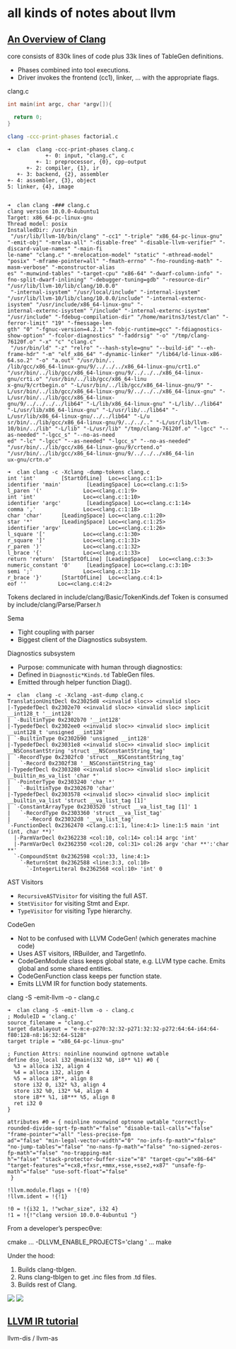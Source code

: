 # all kinds of notes about llvm

## [An Overview of Clang](https://llvm.org/devmtg/2019-10/slides/ClangTutorial-Stulova-vanHaastregt.pdf)

core consists of 830k lines of code plus 33k lines of TableGen definitions.

- Phases combined into tool executions.
- Driver invokes the frontend (cc1), linker, … with the appropriate flags.

clang.c
```c
int main(int argc, char *argv[]){

  return 0;
}
```


```sh
clang -ccc-print-phases factorial.c
```

```
➜  clan  clang -ccc-print-phases clang.c
            +- 0: input, "clang.c", c
         +- 1: preprocessor, {0}, cpp-output
      +- 2: compiler, {1}, ir
   +- 3: backend, {2}, assembler
+- 4: assembler, {3}, object
5: linker, {4}, image


➜  clan clang -### clang.c
clang version 10.0.0-4ubuntu1
Target: x86_64-pc-linux-gnu
Thread model: posix
InstalledDir: /usr/bin
 "/usr/lib/llvm-10/bin/clang" "-cc1" "-triple" "x86_64-pc-linux-gnu" "-emit-obj" "-mrelax-all" "-disable-free" "-disable-llvm-verifier" "-discard-value-names" "-main-fi
le-name" "clang.c" "-mrelocation-model" "static" "-mthread-model" "posix" "-mframe-pointer=all" "-fmath-errno" "-fno-rounding-math" "-masm-verbose" "-mconstructor-alias
es" "-munwind-tables" "-target-cpu" "x86-64" "-dwarf-column-info" "-fno-split-dwarf-inlining" "-debugger-tuning=gdb" "-resource-dir" "/usr/lib/llvm-10/lib/clang/10.0.0"
 "-internal-isystem" "/usr/local/include" "-internal-isystem" "/usr/lib/llvm-10/lib/clang/10.0.0/include" "-internal-externc-isystem" "/usr/include/x86_64-linux-gnu" "-
internal-externc-isystem" "/include" "-internal-externc-isystem" "/usr/include" "-fdebug-compilation-dir" "/home/maritns3/test/clan" "-ferror-limit" "19" "-fmessage-len
gth" "0" "-fgnuc-version=4.2.1" "-fobjc-runtime=gcc" "-fdiagnostics-show-option" "-fcolor-diagnostics" "-faddrsig" "-o" "/tmp/clang-76120f.o" "-x" "c" "clang.c"
 "/usr/bin/ld" "-z" "relro" "--hash-style=gnu" "--build-id" "--eh-frame-hdr" "-m" "elf_x86_64" "-dynamic-linker" "/lib64/ld-linux-x86-64.so.2" "-o" "a.out" "/usr/bin/..
/lib/gcc/x86_64-linux-gnu/9/../../../x86_64-linux-gnu/crt1.o" "/usr/bin/../lib/gcc/x86_64-linux-gnu/9/../../../x86_64-linux-gnu/crti.o" "/usr/bin/../lib/gcc/x86_64-linu
x-gnu/9/crtbegin.o" "-L/usr/bin/../lib/gcc/x86_64-linux-gnu/9" "-L/usr/bin/../lib/gcc/x86_64-linux-gnu/9/../../../x86_64-linux-gnu" "-L/usr/bin/../lib/gcc/x86_64-linux-
gnu/9/../../../../lib64" "-L/lib/x86_64-linux-gnu" "-L/lib/../lib64" "-L/usr/lib/x86_64-linux-gnu" "-L/usr/lib/../lib64" "-L/usr/lib/x86_64-linux-gnu/../../lib64" "-L/u
sr/bin/../lib/gcc/x86_64-linux-gnu/9/../../.." "-L/usr/lib/llvm-10/bin/../lib" "-L/lib" "-L/usr/lib" "/tmp/clang-76120f.o" "-lgcc" "--as-needed" "-lgcc_s" "--no-as-need
ed" "-lc" "-lgcc" "--as-needed" "-lgcc_s" "--no-as-needed" "/usr/bin/../lib/gcc/x86_64-linux-gnu/9/crtend.o" "/usr/bin/../lib/gcc/x86_64-linux-gnu/9/../../../x86_64-lin
ux-gnu/crtn.o"
```

```
➜  clan clang -c -Xclang -dump-tokens clang.c
int 'int'        [StartOfLine]  Loc=<clang.c:1:1>
identifier 'main'        [LeadingSpace] Loc=<clang.c:1:5>
l_paren '('             Loc=<clang.c:1:9>
int 'int'               Loc=<clang.c:1:10>
identifier 'argc'        [LeadingSpace] Loc=<clang.c:1:14>
comma ','               Loc=<clang.c:1:18>
char 'char'      [LeadingSpace] Loc=<clang.c:1:20>
star '*'         [LeadingSpace] Loc=<clang.c:1:25>
identifier 'argv'               Loc=<clang.c:1:26>
l_square '['            Loc=<clang.c:1:30>
r_square ']'            Loc=<clang.c:1:31>
r_paren ')'             Loc=<clang.c:1:32>
l_brace '{'             Loc=<clang.c:1:33>
return 'return'  [StartOfLine] [LeadingSpace]   Loc=<clang.c:3:3>
numeric_constant '0'     [LeadingSpace] Loc=<clang.c:3:10>
semi ';'                Loc=<clang.c:3:11>
r_brace '}'      [StartOfLine]  Loc=<clang.c:4:1>
eof ''          Loc=<clang.c:4:2>
```

Tokens declared in include/clang/Basic/TokenKinds.def
Token is consumed by include/clang/Parse/Parser.h


Sema
- Tight coupling with parser
- Biggest client of the Diagnostics subsystem.

Diagnostics subsystem
- Purpose: communicate with human through diagnostics:
- Defined in `Diagnostic*Kinds.td` TableGen files.
- Emitted through helper function Diag().

```
➜  clan  clang -c -Xclang -ast-dump clang.c
TranslationUnitDecl 0x23025d8 <<invalid sloc>> <invalid sloc>
|-TypedefDecl 0x2302e70 <<invalid sloc>> <invalid sloc> implicit __int128_t '__int128'
| `-BuiltinType 0x2302b70 '__int128'
|-TypedefDecl 0x2302ee0 <<invalid sloc>> <invalid sloc> implicit __uint128_t 'unsigned __int128'
| `-BuiltinType 0x2302b90 'unsigned __int128'
|-TypedefDecl 0x23031e8 <<invalid sloc>> <invalid sloc> implicit __NSConstantString 'struct __NSConstantString_tag'
| `-RecordType 0x2302fc0 'struct __NSConstantString_tag'
|   `-Record 0x2302f38 '__NSConstantString_tag'
|-TypedefDecl 0x2303280 <<invalid sloc>> <invalid sloc> implicit __builtin_ms_va_list 'char *'
| `-PointerType 0x2303240 'char *'
|   `-BuiltinType 0x2302670 'char'
|-TypedefDecl 0x2303578 <<invalid sloc>> <invalid sloc> implicit __builtin_va_list 'struct __va_list_tag [1]'
| `-ConstantArrayType 0x2303520 'struct __va_list_tag [1]' 1
|   `-RecordType 0x2303360 'struct __va_list_tag'
|     `-Record 0x23032d8 '__va_list_tag'
`-FunctionDecl 0x2362470 <clang.c:1:1, line:4:1> line:1:5 main 'int (int, char **)'
  |-ParmVarDecl 0x2362238 <col:10, col:14> col:14 argc 'int'
  |-ParmVarDecl 0x2362350 <col:20, col:31> col:26 argv 'char **':'char **'
  `-CompoundStmt 0x2362598 <col:33, line:4:1>
    `-ReturnStmt 0x2362588 <line:3:3, col:10>
      `-IntegerLiteral 0x2362568 <col:10> 'int' 0
```

AST Visitors
- `RecursiveASTVisitor` for visiting the full AST.
- `StmtVisitor` for visiting Stmt and Expr.
- `TypeVisitor` for visiting Type hierarchy.

CodeGen
- Not to be confused with LLVM CodeGen! (which generates machine code)
- Uses AST visitors, IRBuilder, and TargetInfo.
- CodeGenModule class keeps global state, e.g. LLVM type cache.
  Emits global and some shared entities.
- CodeGenFunction class keeps per function state.
- Emits LLVM IR for function body statements.

clang -S -emit-llvm -o - clang.c

```
➜  clan clang -S -emit-llvm -o - clang.c
; ModuleID = 'clang.c'
source_filename = "clang.c"
target datalayout = "e-m:e-p270:32:32-p271:32:32-p272:64:64-i64:64-f80:128-n8:16:32:64-S128"
target triple = "x86_64-pc-linux-gnu"

; Function Attrs: noinline nounwind optnone uwtable
define dso_local i32 @main(i32 %0, i8** %1) #0 {
  %3 = alloca i32, align 4
  %4 = alloca i32, align 4
  %5 = alloca i8**, align 8
  store i32 0, i32* %3, align 4
  store i32 %0, i32* %4, align 4
  store i8** %1, i8*** %5, align 8
  ret i32 0
}

attributes #0 = { noinline nounwind optnone uwtable "correctly-rounded-divide-sqrt-fp-math"="false" "disable-tail-calls"="false" "frame-pointer"="all" "less-precise-fpm
ad"="false" "min-legal-vector-width"="0" "no-infs-fp-math"="false" "no-jump-tables"="false" "no-nans-fp-math"="false" "no-signed-zeros-fp-math"="false" "no-trapping-mat
h"="false" "stack-protector-buffer-size"="8" "target-cpu"="x86-64" "target-features"="+cx8,+fxsr,+mmx,+sse,+sse2,+x87" "unsafe-fp-math"="false" "use-soft-float"="false"
 }

!llvm.module.flags = !{!0}
!llvm.ident = !{!1}

!0 = !{i32 1, !"wchar_size", i32 4}
!1 = !{!"clang version 10.0.0-4ubuntu1 "}
```

From a developer’s perspecƟve:

cmake ... -DLLVM_ENABLE_PROJECTS='clang ' ...
make

Under the hood:
1. Builds clang-tblgen.
2. Runs clang-tblgen to get .inc files from .td files.
3. Builds rest of Clang.

![](../clang-1.png)
![](../clang-2.png)

## [LLVM IR tutorial](https://llvm.org/devmtg/2019-04/slides/Tutorial-Bridgers-LLVM_IR_tutorial.pdf)

llvm-dis / llvm-as
